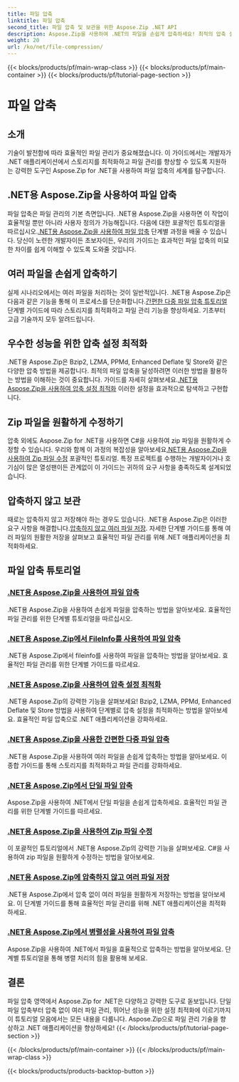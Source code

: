 ```yaml
---
title: 파일 압축
linktitle: 파일 압축
second_title: 파일 압축 및 보관을 위한 Aspose.Zip .NET API
description: Aspose.Zip을 사용하여 .NET의 파일을 손쉽게 압축하세요! 최적의 압축 설정을 위해 Bzip2, LZMA, PPMd, Deflate 및 Store 방법을 사용하여 단계별 파일 관리를 알아보세요.
weight: 20
url: /ko/net/file-compression/
---
```


{{< blocks/products/pf/main-wrap-class >}}
{{< blocks/products/pf/main-container >}}
{{< blocks/products/pf/tutorial-page-section >}}

# 파일 압축


## 소개

기술이 발전함에 따라 효율적인 파일 관리가 중요해졌습니다. 이 가이드에서는 개발자가 .NET 애플리케이션에서 스토리지를 최적화하고 파일 관리를 향상할 수 있도록 지원하는 강력한 도구인 Aspose.Zip for .NET을 사용하여 파일 압축의 세계를 탐구합니다.

## .NET용 Aspose.Zip을 사용하여 파일 압축
 파일 압축은 파일 관리의 기본 측면입니다. .NET용 Aspose.Zip을 사용하면 이 작업이 효율적일 뿐만 아니라 사용자 정의가 가능해집니다. 다음에 대한 포괄적인 튜토리얼을 따르십시오.[.NET용 Aspose.Zip을 사용하여 파일 압축](./compress-file/) 단계별 과정을 배울 수 있습니다. 당신이 노련한 개발자이든 초보자이든, 우리의 가이드는 효과적인 파일 압축의 미묘한 차이를 쉽게 이해할 수 있도록 도와줄 것입니다.

## 여러 파일을 손쉽게 압축하기
 실제 시나리오에서는 여러 파일을 처리하는 것이 일반적입니다. .NET용 Aspose.Zip은 다음과 같은 기능을 통해 이 프로세스를 단순화합니다.[간편한 다중 파일 압축 튜토리얼](./compress-multiple-files/)단계별 가이드에 따라 스토리지를 최적화하고 파일 관리 기능을 향상하세요. 기초부터 고급 기술까지 모두 알려드립니다.

## 우수한 성능을 위한 압축 설정 최적화
 .NET용 Aspose.Zip은 Bzip2, LZMA, PPMd, Enhanced Deflate 및 Store와 같은 다양한 압축 방법을 제공합니다. 최적의 파일 압축을 달성하려면 이러한 방법을 활용하는 방법을 이해하는 것이 중요합니다. 가이드를 자세히 살펴보세요.[.NET용 Aspose.Zip을 사용하여 압축 설정 최적화](./optimizing-compression-settings/) 이러한 설정을 효과적으로 탐색하고 구현합니다.

## Zip 파일을 원활하게 수정하기
 압축 외에도 Aspose.Zip for .NET을 사용하면 C#을 사용하여 zip 파일을 원활하게 수정할 수 있습니다. 우리와 함께 이 과정의 복잡성을 알아보세요[.NET용 Aspose.Zip을 사용하여 Zip 파일 수정](./modifying-zip-files/) 포괄적인 튜토리얼. 특정 프로젝트를 수행하는 개발자이거나 호기심이 많은 열성팬이든 관계없이 이 가이드는 귀하의 요구 사항을 충족하도록 설계되었습니다.

## 압축하지 않고 보관
때로는 압축하지 않고 저장해야 하는 경우도 있습니다. .NET용 Aspose.Zip은 이러한 요구 사항을 해결합니다.[압축하지 않고 여러 파일 저장](./store-multiple-files-no-compression/). 자세한 단계별 가이드를 통해 여러 파일의 원활한 저장을 살펴보고 효율적인 파일 관리를 위해 .NET 애플리케이션을 최적화하세요.

## 파일 압축 튜토리얼
### [.NET용 Aspose.Zip을 사용하여 파일 압축](./compress-file/)
.NET용 Aspose.Zip을 사용하여 손쉽게 파일을 압축하는 방법을 알아보세요. 효율적인 파일 관리를 위한 단계별 튜토리얼을 따르십시오.
### [.NET용 Aspose.Zip에서 FileInfo를 사용하여 파일 압축](./compress-files-fileinfo/)
.NET용 Aspose.Zip에서 fileinfo를 사용하여 파일을 압축하는 방법을 알아보세요. 효율적인 파일 관리를 위한 단계별 가이드를 따르세요.
### [.NET용 Aspose.Zip을 사용하여 압축 설정 최적화](./optimizing-compression-settings/)
.NET용 Aspose.Zip의 강력한 기능을 살펴보세요! Bzip2, LZMA, PPMd, Enhanced Deflate 및 Store 방법을 사용하여 단계별로 압축 설정을 최적화하는 방법을 알아보세요. 효율적인 파일 압축으로 .NET 애플리케이션을 강화하세요.
### [.NET용 Aspose.Zip을 사용한 간편한 다중 파일 압축](./compress-multiple-files/)
.NET용 Aspose.Zip을 사용하여 여러 파일을 손쉽게 압축하는 방법을 알아보세요. 이 종합 가이드를 통해 스토리지를 최적화하고 파일 관리를 강화하세요.
### [.NET용 Aspose.Zip에서 단일 파일 압축](./compress-single-file/)
Aspose.Zip을 사용하여 .NET에서 단일 파일을 손쉽게 압축하세요. 효율적인 파일 관리를 위한 단계별 가이드를 따르세요.
### [.NET용 Aspose.Zip을 사용하여 Zip 파일 수정](./modifying-zip-files/)
이 포괄적인 튜토리얼에서 .NET용 Aspose.Zip의 강력한 기능을 살펴보세요. C#을 사용하여 zip 파일을 원활하게 수정하는 방법을 알아보세요.
### [.NET용 Aspose.Zip에 압축하지 않고 여러 파일 저장](./store-multiple-files-no-compression/)
.NET용 Aspose.Zip에서 압축 없이 여러 파일을 원활하게 저장하는 방법을 알아보세요. 이 단계별 가이드를 통해 효율적인 파일 관리를 위해 .NET 애플리케이션을 최적화하세요.
### [.NET용 Aspose.Zip에서 병렬성을 사용하여 파일 압축](./using-parallelism-compress-files/)
Aspose.Zip을 사용하여 .NET에서 파일을 효율적으로 압축하는 방법을 알아보세요. 단계별 튜토리얼을 통해 병렬 처리의 힘을 활용해 보세요.

## 결론
파일 압축 영역에서 Aspose.Zip for .NET은 다양하고 강력한 도구로 돋보입니다. 단일 파일 압축부터 압축 없이 여러 파일 관리, 뛰어난 성능을 위한 설정 최적화에 이르기까지 이 튜토리얼 모음에서는 모든 내용을 다룹니다. Aspose.Zip으로 파일 관리 기술을 향상하고 .NET 애플리케이션을 향상하세요!
{{< /blocks/products/pf/tutorial-page-section >}}

{{< /blocks/products/pf/main-container >}}
{{< /blocks/products/pf/main-wrap-class >}}

{{< blocks/products/products-backtop-button >}}
